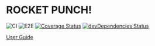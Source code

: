 # ROCKET PUNCH!

![CI](https://github.com/rocket-hangar/rocket-punch/workflows/CI/badge.svg)
![E2E](https://github.com/rocket-hangar/rocket-punch/workflows/E2E/badge.svg)
[![Coverage Status](https://coveralls.io/repos/github/rocket-hangar/rocket-punch/badge.svg?branch=master)](https://coveralls.io/github/rocket-hangar/rocket-punch?branch=master)
[![devDependencies Status](https://david-dm.org/rocket-hangar/rocket-punch/dev-status.svg)](https://david-dm.org/rocket-hangar/rocket-punch?type=dev)

[User Guide](https://www.notion.so/ssen/Rocket-Punch-7db34cad1cb444bb945f1a4b9bc3cc8a)
